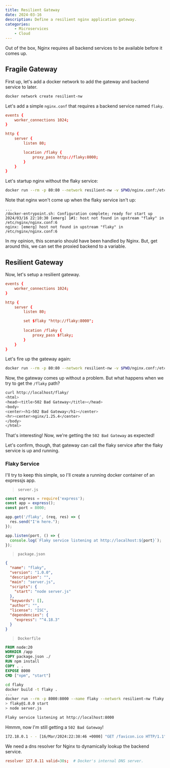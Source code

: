 ```yaml
---
title: Resilient Gateway
date: 2024-03-16
description: Define a resilient nginx application gateway.
categories:
    - Microservices
    - Cloud
---
```


Out of the box, Nginx requires all backend services to be available before it comes up.

## Fragile Gateway

First up, let's add a docker network to add the gateway and backend service to later.

```bash
docker network create resilient-nw
```

Let's add a simple `nginx.conf` that requires a backend service named `flaky`.

```conf
events {
    worker_connections 1024;
}

http {
    server {
        listen 80;

        location /flaky {
            proxy_pass http://flaky:8000;
        }
    }
}
```

Let's startup nginx without the flaky service:

```bash
docker run --rm -p 80:80 --network resilient-nw -v $PWD/nginx.conf:/etc/nginx/nginx.conf --name gateway nginx:latest
```

Note that nginx won't come up when the flaky service isn't up:

```log
...
/docker-entrypoint.sh: Configuration complete; ready for start up
2024/03/16 22:10:30 [emerg] 1#1: host not found in upstream "flaky" in /etc/nginx/nginx.conf:6
nginx: [emerg] host not found in upstream "flaky" in /etc/nginx/nginx.conf:6
```

In my opinion, this scenario should have been handled by Nginx.  But, get around this, we can set the proxied backend to a variable.

## Resilient Gateway

Now, let's setup a resilient gateway.

```conf
events {
    worker_connections 1024;
}

http {
    server {
        listen 80;

        set $flaky "http://flaky:8000";
        
        location /flaky {
            proxy_pass $flaky;
        }
    }
}
```

Let's fire up the gateway again:

```bash
docker run --rm -p 80:80 --network resilient-nw -v $PWD/nginx.conf:/etc/nginx/nginx.conf --name gateway nginx:latest
```

Now, the gateway comes up without a problem.  But what happens when we try to get the `/flaky` path?

```bash
curl http://localhost/flaky/
<html>
<head><title>502 Bad Gateway</title></head>
<body>
<center><h1>502 Bad Gateway</h1></center>
<hr><center>nginx/1.25.4</center>
</body>
</html>
```

That's interesting!  Now, we're getting the `502 Bad Gateway` as expected!

Let's confirm, though, that gateway can call the flaky service after the flaky service is up and running.

### Flaky Service

I'll try to keep this simple, so I'll create a running docker container of an expressjs app.

> `server.js`

```javascript
const express = require('express');
const app = express();
const port = 8000;

app.get('/flaky', (req, res) => {
  res.send("I'm here.");
});

app.listen(port, () => {
  console.log(`Flaky service listening at http://localhost:${port}`);
});
```

> `package.json`

```json
{
  "name": "flaky",
  "version": "1.0.0",
  "description": "",
  "main": "server.js",
  "scripts": {
    "start": "node server.js"
  },
  "keywords": [],
  "author": "",
  "license": "ISC",
  "dependencies": {
    "express": "^4.18.3"
  }
}
```

> `Dockerfile`

```Dockerfile
FROM node:20
WORKDIR /app
COPY package.json ./
RUN npm install
COPY . .
EXPOSE 8000
CMD ["npm", "start"]
```

```bash
cd flaky
docker build -t flaky .
...
docker run --rm -p 8000:8000 --name flaky --network resilient-nw flaky
> flaky@1.0.0 start
> node server.js

Flaky service listening at http://localhost:8000
```

Hmmm, now I'm still getting a `502 Bad Gateway`!

```bash
172.18.0.1 - - [16/Mar/2024:22:38:46 +0000] "GET /favicon.ico HTTP/1.1" 404 555 "http://localhost/flaky" "Mozilla/5.0 (Windows NT 10.0; Win64; x64) AppleWebKit/537.36 (KHTML, like Gecko) Chrome/122.0.0.0 Safari/537.36"
```

We need a dns resolver for Nginx to dynamically lookup the backend service.

```conf
resolver 127.0.11 valid=30s;  # Docker's internal DNS server.
```

